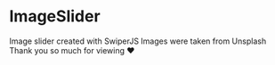 # ImageSlider
Image slider created with SwiperJS
Images were taken from Unsplash
Thank you so much for viewing ♥
